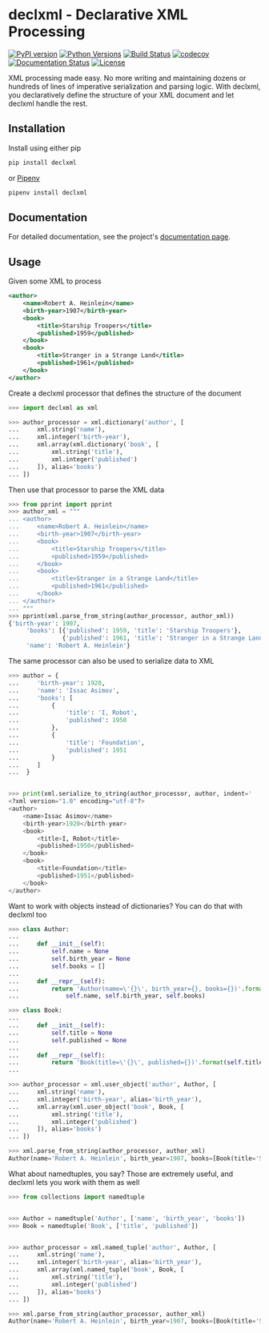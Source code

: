 # declxml - Declarative XML Processing

[![PyPI version](https://badge.fury.io/py/declxml.svg)](https://badge.fury.io/py/declxml)
[![Python Versions](https://img.shields.io/pypi/pyversions/declxml.svg)](https://pypi.org/project/declxml/)
[![Build Status](https://gregscottatkin.visualstudio.com/declxml/_apis/build/status/gatkin.declxml)](https://gregscottatkin.visualstudio.com/declxml/_build/latest?definitionId=1)
[![codecov](https://codecov.io/gh/gatkin/declxml/branch/master/graph/badge.svg)](https://codecov.io/gh/gatkin/declxml)
[![Documentation Status](https://readthedocs.org/projects/declxml/badge/?version=latest)](https://declxml.readthedocs.io/en/latest/?badge=latest)
[![License](https://img.shields.io/github/license/mashape/apistatus.svg)](https://github.com/gatkin/declxml/blob/master/LICENSE)

XML processing made easy. No more writing and maintaining dozens or hundreds of lines of imperative serialization and parsing logic. With declxml, you declaratively define the structure of your XML document and let declxml handle the rest.

## Installation

Install using either pip

```bash
pip install declxml
```

or [Pipenv](https://docs.pipenv.org/)

```bash
pipenv install declxml
```

## Documentation

For detailed documentation, see the project's [documentation page](http://declxml.readthedocs.io/).

## Usage

Given some XML to process

```xml
<author>
    <name>Robert A. Heinlein</name>
    <birth-year>1907</birth-year>
    <book>
        <title>Starship Troopers</title>
        <published>1959</published>
    </book>
    <book>
        <title>Stranger in a Strange Land</title>
        <published>1961</published>
    </book>
</author>
```

Create a declxml processor that defines the structure of the document

```python
>>> import declxml as xml

>>> author_processor = xml.dictionary('author', [
...     xml.string('name'),
...     xml.integer('birth-year'),
...     xml.array(xml.dictionary('book', [
...         xml.string('title'),
...         xml.integer('published')
...     ]), alias='books')
... ])

```

Then use that processor to parse the XML data

```python
>>> from pprint import pprint
>>> author_xml = """
... <author>
...     <name>Robert A. Heinlein</name>
...     <birth-year>1907</birth-year>
...     <book>
...         <title>Starship Troopers</title>
...         <published>1959</published>
...     </book>
...     <book>
...         <title>Stranger in a Strange Land</title>
...         <published>1961</published>
...     </book>
... </author>
... """
>>> pprint(xml.parse_from_string(author_processor, author_xml))
{'birth-year': 1907,
     'books': [{'published': 1959, 'title': 'Starship Troopers'},
               {'published': 1961, 'title': 'Stranger in a Strange Land'}],
     'name': 'Robert A. Heinlein'}

```

The same processor can also be used to serialize data to XML

```python
>>> author = {
...     'birth-year': 1920,
...     'name': 'Issac Asimov',
...     'books': [
...         {
...             'title': 'I, Robot',
...             'published': 1950
...         },
...         {
...             'title': 'Foundation',
...             'published': 1951
...         }
...     ]
...  }


>>> print(xml.serialize_to_string(author_processor, author, indent='    '))
<?xml version="1.0" encoding="utf-8"?>
<author>
    <name>Issac Asimov</name>
    <birth-year>1920</birth-year>
    <book>
        <title>I, Robot</title>
        <published>1950</published>
    </book>
    <book>
        <title>Foundation</title>
        <published>1951</published>
    </book>
</author>

```

Want to work with objects instead of dictionaries? You can do that with declxml too

```python
>>> class Author:
...
...     def __init__(self):
...         self.name = None
...         self.birth_year = None
...         self.books = []
...
...     def __repr__(self):
...         return 'Author(name=\'{}\', birth_year={}, books={})'.format(
...             self.name, self.birth_year, self.books)

>>> class Book:
...
...     def __init__(self):
...         self.title = None
...         self.published = None
...
...     def __repr__(self):
...         return 'Book(title=\'{}\', published={})'.format(self.title, self.published)
...

>>> author_processor = xml.user_object('author', Author, [
...     xml.string('name'),
...     xml.integer('birth-year', alias='birth_year'),
...     xml.array(xml.user_object('book', Book, [
...         xml.string('title'),
...         xml.integer('published')
...     ]), alias='books')
... ])

>>> xml.parse_from_string(author_processor, author_xml)
Author(name='Robert A. Heinlein', birth_year=1907, books=[Book(title='Starship Troopers', published=1959), Book(title='Stranger in a Strange Land', published=1961)])

```

What about namedtuples, you say? Those are extremely useful, and declxml lets you work with them as well

```python
>>> from collections import namedtuple


>>> Author = namedtuple('Author', ['name', 'birth_year', 'books'])
>>> Book = namedtuple('Book', ['title', 'published'])


>>> author_processor = xml.named_tuple('author', Author, [
...     xml.string('name'),
...     xml.integer('birth-year', alias='birth_year'),
...     xml.array(xml.named_tuple('book', Book, [
...         xml.string('title'),
...         xml.integer('published')
...     ]), alias='books')
... ])

>>> xml.parse_from_string(author_processor, author_xml)
Author(name='Robert A. Heinlein', birth_year=1907, books=[Book(title='Starship Troopers', published=1959), Book(title='Stranger in a Strange Land', published=1961)])

```
